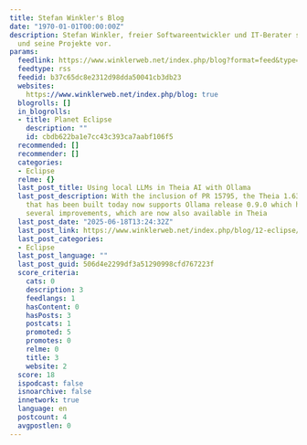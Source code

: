 ```yaml
---
title: Stefan Winkler's Blog
date: "1970-01-01T00:00:00Z"
description: Stefan Winkler, freier Softwareentwickler und IT-Berater stellt sich
  und seine Projekte vor.
params:
  feedlink: https://www.winklerweb.net/index.php/blog?format=feed&type=rss
  feedtype: rss
  feedid: b37c65dc8e2312d98dda50041cb3db23
  websites:
    https://www.winklerweb.net/index.php/blog: true
  blogrolls: []
  in_blogrolls:
  - title: Planet Eclipse
    description: ""
    id: cbdb622ba1e7cc43c393ca7aabf106f5
  recommended: []
  recommender: []
  categories:
  - Eclipse
  relme: {}
  last_post_title: Using local LLMs in Theia AI with Ollama
  last_post_description: With the inclusion of PR 15795, the Theia 1.63.0 release
    that has been built today now supports Ollama release 0.9.0 which has introduced
    several improvements, which are now also available in Theia
  last_post_date: "2025-06-18T13:24:32Z"
  last_post_link: https://www.winklerweb.net/index.php/blog/12-eclipse/31-using-local-llms-in-theia-ai-with-ollama
  last_post_categories:
  - Eclipse
  last_post_language: ""
  last_post_guid: 506d4e2299df3a51290998cfd767223f
  score_criteria:
    cats: 0
    description: 3
    feedlangs: 1
    hasContent: 0
    hasPosts: 3
    postcats: 1
    promoted: 5
    promotes: 0
    relme: 0
    title: 3
    website: 2
  score: 18
  ispodcast: false
  isnoarchive: false
  innetwork: true
  language: en
  postcount: 4
  avgpostlen: 0
---
```

